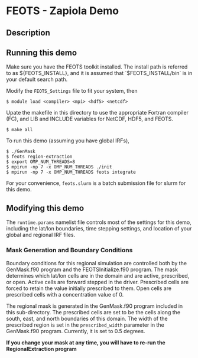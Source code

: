 # FEOTS - Zapiola Demo

## Description


## Running this demo
Make sure you have the FEOTS toolkit installed. The install path is referred to as ${FEOTS_INSTALL}, and it is assumed that `$FEOTS_INSTALL/bin` is in your default search path.

Modify the `FEOTS_Settings` file to fit your system, then
```
$ module load <compiler> <mpi> <hdf5> <netcdf>
```
Upate the makefile in this directory to use the appropriate Fortran compiler (FC), and LIB and INCLUDE variables for NetCDF, HDF5, and FEOTS.

```
$ make all
```

To run this demo (assuming you have global IRFs),
```
$ ./GenMask
$ feots region-extraction
$ export OMP_NUM_THREADS=8
$ mpirun -np 7 -x OMP_NUM_THREADS ./init
$ mpirun -np 7 -x OMP_NUM_THREADS feots integrate
```

For your convenience, `feots.slurm` is a batch submission file for slurm for this demo.


## Modifying this demo
The `runtime.params` namelist file controls most of the settings for this demo, including
the lat/lon boundaries, time stepping settings, and location of your global and regional
IRF files.

### Mask Generation and Boundary Conditions
Boundary conditions for this regional simulation are controlled both by the GenMask.f90
program and the FEOTSInitialize.f90 program. The mask determines which lat/lon cells
are in the domain and are active, prescribed, or open. Active cells are forward stepped
in the driver. Prescribed cells are forced to retain the value initially prescribed to them.
Open cells are prescribed cells with a concentration value of 0.

The regional mask is generated in the GenMask.f90 program included in this sub-directory. The
prescribed cells are set to be the cells along the south, east, and north boundaries of this
domain. The width of the prescribed region is set in the `prescribed_width` parameter in the
GenMask.f90 program. Currently, it is set to 0.5 degrees. 

**If you change your mask at any time, you will have to re-run the RegionalExtraction program**



